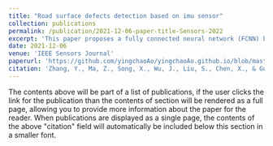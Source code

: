 ```yaml
---
title: "Road surface defects detection based on imu sensor"
collection: publications
permalink: /publication/2021-12-06-paper-title-Sensors-2022
excerpt: 'This paper proposes a fully connected neural network (FCNN) based on the inertial measurement unit (IMU), because of the characteristics of IMU with fewer data but carrying more information. Different signals (acceleration, velocity, and Euler angle) were processed by the data processing method proposed and made into databases with various features.'
date: 2021-12-06
venue: 'IEEE Sensors Journal'
paperurl: 'https://github.com/yingchaoAo/yingchaoAo.github.io/blob/master/files/Sensor2022.pdf'
citation: 'Zhang, Y., Ma, Z., Song, X., Wu, J., Liu, S., Chen, X., & Guo, X. (2021). Road surface defects detection based on imu sensor. IEEE Sensors Journal, 22(3), 2711-2721.'
---
```


The contents above will be part of a list of publications, if the user clicks the link for the publication than the contents of section will be rendered as a full page, allowing you to provide more information about the paper for the reader. When publications are displayed as a single page, the contents of the above "citation" field will automatically be included below this section in a smaller font.
